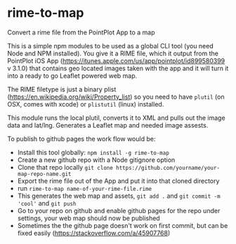 # rime-to-map
Convert a rime file from the PointPlot App to a map

This is a simple npm modules to be used as a global CLI tool (you need Node and NPM installed). You give it a RIME file, which it output from the PointPlot iOS App (https://itunes.apple.com/us/app/pointplot/id899580399 v 3.1.0) that contains geo located images taken with the app and it will turn it into a ready to go Leaflet powered web map.

The RIME filetype is just a binary plist (https://en.wikipedia.org/wiki/Property_list) so you need to have `plutil` (on OSX, comes with xcode) or `plistutil` (linux) installed.

This module runs the local plutil, converts it to XML and pulls out the image data and lat/lng. Generates a Leaflet map and needed image assests. 

To publish to github pages the work flow would be:
- Install this tool globally: `npm install -g rime-to-map`
- Create a new github repo with a Node gitignore option
- Clone that repo locally `git clone https://github.com/yourname/your-map-repo-name.git`
- Export the rime file out of the App and put it into that cloned directory
- run `rime-to-map name-of-your-rime-file.rime`
- This generates the web map and assets, `git add .` and `git commit -m 'cool'` and `git push`
- Go to your repo on github and enable github pages for the repo under settings, your web map should now be published
- Sometimes the the github page doesn't work on first commit, but can be fixed easily (https://stackoverflow.com/a/45907768)

